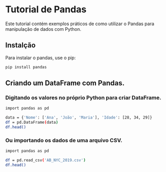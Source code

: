# Tutorial de Pandas

Este tutorial contém exemplos práticos de como utilizar o Pandas para manipulação de dados com Python.

## Instalção

Para instalar o pandas, use o pip:

```bash
pip install pandas
```
## Criando um DataFrame com Pandas.
### Digitando os valores no próprio Python para criar DataFrame.
```bash
import pandas as pd

data = {'Nome': ['Ana', 'João', 'Maria'], 'Idade': [28, 34, 29]}
df = pd.DataFrame(data)
df.head()
```

### Ou importando os dados de uma arquivo CSV.
```bash
import pandas as pd

df = pd.read_csv('AB_NYC_2019.csv')
df.head()
```



